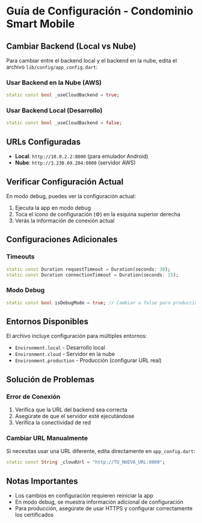 # Guía de Configuración - Condominio Smart Mobile

## Cambiar Backend (Local vs Nube)

Para cambiar entre el backend local y el backend en la nube, edita el archivo `lib/config/app_config.dart`:

### Usar Backend en la Nube (AWS)
```dart
static const bool _useCloudBackend = true;
```

### Usar Backend Local (Desarrollo)
```dart
static const bool _useCloudBackend = false;
```

## URLs Configuradas

- **Local**: `http://10.0.2.2:8000` (para emulador Android)
- **Nube**: `http://3.230.69.204:8000` (servidor AWS)

## Verificar Configuración Actual

En modo debug, puedes ver la configuración actual:

1. Ejecuta la app en modo debug
2. Toca el ícono de configuración (⚙️) en la esquina superior derecha
3. Verás la información de conexión actual

## Configuraciones Adicionales

### Timeouts
```dart
static const Duration requestTimeout = Duration(seconds: 30);
static const Duration connectionTimeout = Duration(seconds: 15);
```

### Modo Debug
```dart
static const bool isDebugMode = true; // Cambiar a false para producción
```

## Entornos Disponibles

El archivo incluye configuración para múltiples entornos:

- `Environment.local` - Desarrollo local
- `Environment.cloud` - Servidor en la nube
- `Environment.production` - Producción (configurar URL real)

## Solución de Problemas

### Error de Conexión
1. Verifica que la URL del backend sea correcta
2. Asegúrate de que el servidor esté ejecutándose
3. Verifica la conectividad de red

### Cambiar URL Manualmente
Si necesitas usar una URL diferente, edita directamente en `app_config.dart`:

```dart
static const String _cloudUrl = "http://TU_NUEVA_URL:8000";
```

## Notas Importantes

- Los cambios en configuración requieren reiniciar la app
- En modo debug, se muestra información adicional de configuración
- Para producción, asegúrate de usar HTTPS y configurar correctamente los certificados

